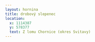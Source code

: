 ```yaml
---
layout: hornina
title: drobový slepenec
location:
  x: 1114387
  y: 578377
  text: Z lomu Chornice (okres Svitavy)
---
```


